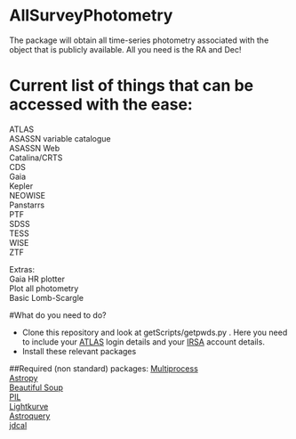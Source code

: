 # AllSurveyPhotometry
The package will obtain all time-series photometry associated with the object that is publicly available. All you need is the RA and Dec!

  
# Current list of things that can be accessed with the ease:  
ATLAS  
ASASSN variable catalogue  
ASASSN Web  
Catalina/CRTS  
CDS  
Gaia  
Kepler  
NEOWISE  
Panstarrs  
PTF  
SDSS  
TESS  
WISE  
ZTF  


Extras:  
Gaia HR plotter  
Plot all photometry  
Basic Lomb-Scargle  





#What do you need to do?
- Clone this repository and look at getScripts/getpwds.py  . Here you need to include your [ATLAS](https://fallingstar-data.com/forcedphot/) login details and your [IRSA](https://irsa.ipac.caltech.edu/Missions/ztf.html) account details.
- Install these relevant packages 
 

##Required (non standard) packages:
[Multiprocess](https://pypi.org/project/multiprocess/)  
[Astropy](https://docs.astropy.org/en/stable/install.html)  
[Beautiful Soup](https://pypi.org/project/beautifulsoup4/)  
[PIL](https://pypi.org/project/Pillow/)  
[Lightkurve](https://docs.lightkurve.org/about/install.html)  
[Astroquery](https://astroquery.readthedocs.io/en/latest/)  
[jdcal](https://pypi.org/project/jdcal/)  
